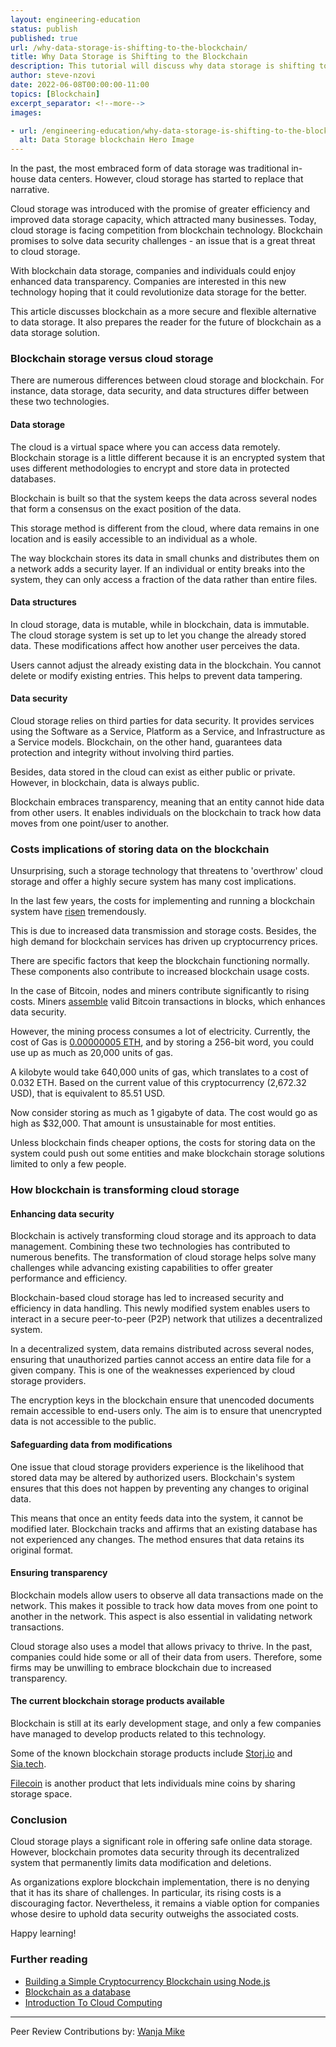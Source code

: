 ```yaml
---
layout: engineering-education
status: publish
published: true
url: /why-data-storage-is-shifting-to-the-blockchain/
title: Why Data Storage is Shifting to the Blockchain
description: This tutorial will discuss why data storage is shifting to the blockchain. It will also discuss the benefits and disadvantages of blockchain technology. 
author: steve-nzovi
date: 2022-06-08T00:00:00-11:00
topics: [Blockchain]
excerpt_separator: <!--more-->
images:

- url: /engineering-education/why-data-storage-is-shifting-to-the-blockchain/hero.jpg
  alt: Data Storage blockchain Hero Image
---
```

In the past, the most embraced form of data storage was traditional in-house data centers. However, cloud storage has started to replace that narrative.
<!--more-->
Cloud storage was introduced with the promise of greater efficiency and improved data storage capacity, which attracted many businesses. Today, cloud storage is facing competition from blockchain technology. Blockchain promises to solve data security challenges - an issue that is a great threat to cloud storage. 

With blockchain data storage, companies and individuals could enjoy enhanced data transparency. Companies are interested in this new technology hoping that it could revolutionize data storage for the better.

This article discusses blockchain as a more secure and flexible alternative to data storage. It also prepares the reader for the future of blockchain as a data storage solution.

### Blockchain storage versus cloud storage
There are numerous differences between cloud storage and blockchain. For instance, data storage, data security, and data structures differ between these two technologies. 

#### Data storage
The cloud is a virtual space where you can access data remotely. Blockchain storage is a little different because it is an encrypted system that uses different methodologies to encrypt and store data in protected databases. 

Blockchain is built so that the system keeps the data across several nodes that form a consensus on the exact position of the data.

This storage method is different from the cloud, where data remains in one location and is easily accessible to an individual as a whole. 

The way blockchain stores its data in small chunks and distributes them on a network adds a security layer. If an individual or entity breaks into the system, they can only access a fraction of the data rather than entire files.

#### Data structures
In cloud storage, data is mutable, while in blockchain, data is immutable. The cloud storage system is set up to let you change the already stored data. These modifications affect how another user perceives the data. 

Users cannot adjust the already existing data in the blockchain. You cannot delete or modify existing entries. This helps to prevent data tampering.

#### Data security
Cloud storage relies on third parties for data security. It provides services using the Software as a Service, Platform as a Service, and Infrastructure as a Service models. Blockchain, on the other hand, guarantees data protection and integrity without involving third parties.

Besides, data stored in the cloud can exist as either public or private. However, in blockchain, data is always public. 

Blockchain embraces transparency, meaning that an entity cannot hide data from other users. It enables individuals on the blockchain to track how data moves from one point/user to another.

### Costs implications of storing data on the blockchain
Unsurprising, such a storage technology that threatens to 'overthrow' cloud storage and offer a highly secure system has many cost implications. 

In the last few years, the costs for implementing and running a blockchain system have [risen](https://content-blockchain.org/newsarchive/2017/07/20/exploding-costs-of-storing-data-on-a-blockchain/) tremendously. 

This is due to increased data transmission and storage costs. Besides, the high demand for blockchain services has driven up cryptocurrency prices.

There are specific factors that keep the blockchain functioning normally. These components also contribute to increased blockchain usage costs. 

In the case of Bitcoin, nodes and miners contribute significantly to rising costs. Miners [assemble](https://www.investopedia.com/terms/b/bitcoin-mining.asp#) valid Bitcoin transactions in blocks, which enhances data security.

However, the mining process consumes a lot of electricity. Currently, the cost of Gas is [0.00000005 ETH](https://www.linkedin.com/pulse/costs-storing-data-blockchain-rohan-pinto), and by storing a 256-bit word, you could use up as much as 20,000 units of gas. 

A kilobyte would take 640,000 units of gas, which translates to a cost of 0.032 ETH. Based on the current value of this cryptocurrency (2,672.32 USD), that is equivalent to 85.51 USD. 

Now consider storing as much as 1 gigabyte of data. The cost would go as high as $32,000. That amount is unsustainable for most entities. 

Unless blockchain finds cheaper options, the costs for storing data on the system could push out some entities and make blockchain storage solutions limited to only a few people.

### How blockchain is transforming cloud storage
#### Enhancing data security
Blockchain is actively transforming cloud storage and its approach to data management. Combining these two technologies has contributed to numerous benefits. The transformation of cloud storage helps solve many challenges while advancing existing capabilities to offer greater performance and efficiency.

Blockchain-based cloud storage has led to increased security and efficiency in data handling. This newly modified system enables users to interact in a secure peer-to-peer (P2P) network that utilizes a decentralized system. 

In a decentralized system, data remains distributed across several nodes, ensuring that unauthorized parties cannot access an entire data file for a given company. This is one of the weaknesses experienced by cloud storage providers.

The encryption keys in the blockchain ensure that unencoded documents remain accessible to end-users only. The aim is to ensure that unencrypted data is not accessible to the public.

#### Safeguarding data from modifications
One issue that cloud storage providers experience is the likelihood that stored data may be altered by authorized users. Blockchain's system ensures that this does not happen by preventing any changes to original data. 

This means that once an entity feeds data into the system, it cannot be modified later. Blockchain tracks and affirms that an existing database has not experienced any changes. The method ensures that data retains its original format.

#### Ensuring transparency
Blockchain models allow users to observe all data transactions made on the network. This makes it possible to track how data moves from one point to another in the network. This aspect is also essential in validating network transactions.

Cloud storage also uses a model that allows privacy to thrive. In the past, companies could hide some or all of their data from users. Therefore, some firms may be unwilling to embrace blockchain due to increased transparency.

#### The current blockchain storage products available
Blockchain is still at its early development stage, and only a few companies have managed to develop products related to this technology. 

Some of the known blockchain storage products include [Storj.io](https://www.storj.io/) and [Sia.tech](https://sia.tech/technology). 

[Filecoin](https://filecoin.io/) is another product that lets individuals mine coins by sharing storage space.

### Conclusion
Cloud storage plays a significant role in offering safe online data storage. However, blockchain promotes data security through its decentralized system that permanently limits data modification and deletions.

As organizations explore blockchain implementation, there is no denying that it has its share of challenges. In particular, its rising costs is a discouraging factor. Nevertheless, it remains a viable option for companies whose desire to uphold data security outweighs the associated costs.

Happy learning!

### Further reading 
- [Building a Simple Cryptocurrency Blockchain using Node.js](/engineering-education/building-a-simple-cryptocurrency-blockchain/)
- [Blockchain as a database](/engineering-education/blockchain-as-a-database/)
- [Introduction To Cloud Computing](/engineering-education/introduction-to-cloud-computing/)

---
Peer Review Contributions by: [Wanja Mike](/engineering-education/authors/michael-barasa/)
